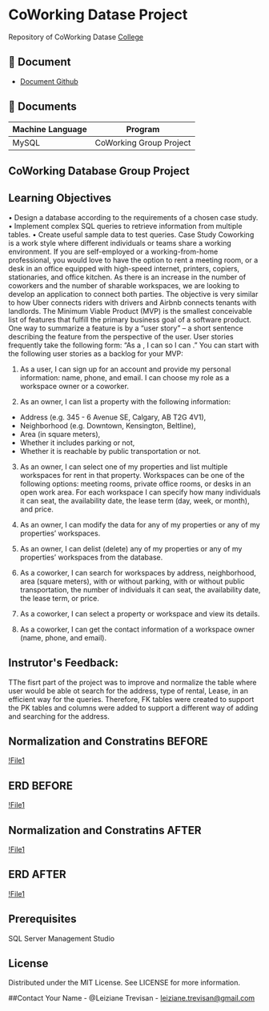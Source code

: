
# CoWorking Datase Project

Repository of CoWorking Datase
[College](https://d2l.bowvalleycollege.ca/d2l/lms/dropbox/user/folder_user_view_feedback.d2l?db=226603&grpid=0&isprv=0&bp=0&ou=394787)



## 📑 Document
- [Document Github](https://github.com/LizzyTrevisan/Co-working-Database-Project.git)
## 📔 Documents

| Machine Language | Program |
| ------- | ------------ |
| MySQL | CoWorking Group Project | 



## CoWorking Database Group Project


## Learning Objectives
•	Design a database according to the requirements of a chosen case study.
•	Implement complex SQL queries to retrieve information from multiple tables.
•	Create useful sample data to test queries.
Case Study
Coworking is a work style where different individuals or teams share a working environment. If you are self-employed or a working-from-home professional, you would love to have the option to rent a meeting room, or a desk in an office equipped with high-speed internet, printers, copiers, stationaries, and office kitchen. As there is an increase in the number of coworkers and the number of sharable workspaces, we are looking to develop an application to connect both parties. The objective is very similar to how Uber connects riders with drivers and Airbnb connects tenants with landlords.
The Minimum Viable Product (MVP) is the smallest conceivable list of features that fulfill the primary business goal of a software product. One way to summarize a feature is by a “user story” – a short sentence describing the feature from the perspective of the user. User stories frequently take the following form: “As a <type of user>, I can <take some action> so I can <some reason>.” You can start with the following user stories as a backlog for your MVP:
1.	As a user, I can sign up for an account and provide my personal information: name, phone, and email. I can choose my role as a workspace owner or a coworker.

2.	As an owner, I can list a property with the following information:
- 	Address (e.g. 345 - 6 Avenue SE, Calgary, AB T2G 4V1),
- 	Neighborhood (e.g. Downtown, Kensington, Beltline),
- 	Area (in square meters),
-	Whether it includes parking or not,
-	Whether it is reachable by public transportation or not.

3.	As an owner, I can select one of my properties and list multiple workspaces for rent in that property. Workspaces can be one of the following options: meeting rooms, private office rooms, or desks in an open work area. For each workspace I can specify how many individuals it can seat, the availability date, the lease term (day, week, or month), and price.

4.	As an owner, I can modify the data for any of my properties or any of my properties’ workspaces.

5.	As an owner, I can delist (delete) any of my properties or any of my properties’ workspaces from the database.

6.	As a coworker, I can search for workspaces by address, neighborhood, area (square meters), with or without parking, with or without public transportation, the number of individuals it can seat, the availability date, the lease term, or price.

7.	As a coworker, I can select a property or workspace and view its details.

8.	As a coworker, I can get the contact information of a workspace owner (name, phone, and email).

## Instrutor's Feedback: 
TThe fisrt part of the project was to improve and normalize the table where user would be able ot search for the address, type of rental, Lease, in an efficient way for the queries. Therefore, FK tables were created to support the  PK tables and columns were added to support a different way of adding and searching for the address.

## Normalization and Constratins BEFORE

[!File1](https://github.com/LizzyTrevisan/Co-working-Database-Project/blob/main/ERD_Group%20Project.pdf)

## ERD BEFORE
[!File1](https://github.com/LizzyTrevisan/Co-working-Database-Project/blob/main/ERD_Group%20Project.pdf)


## Normalization and Constratins AFTER
[!File1](https://github.com/LizzyTrevisan/Co-working-Database-Project/blob/main/Tables%20reevaluated%20after%20FeedBack.pdf)

## ERD AFTER


[!File1](https://github.com/LizzyTrevisan/Co-working-Database-Project/blob/main/FINAL%20ERD.pdf)


## Prerequisites

SQL Server Management Studio


## License
Distributed under the MIT License. See LICENSE for more information.

##Contact
Your Name - @Leiziane Trevisan - leiziane.trevisan@gmail.com
